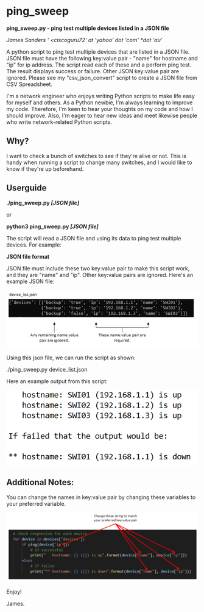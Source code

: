 # ping_sweep

**ping_sweep.py - ping test multiple devices listed in a JSON file**

_James Sanders ' <ciscoguru72' *at* 'yahoo' *dot* 'com' *dot 'au'_

A python script to ping test multiple devices that are listed in a JSON file. JSON file must have the following key:value pair - "name" for hostname and "ip" for ip address. The script read each of these and a perform ping test. The result displays success or failure. Other JSON key:value pair are ignored. Please see my "csv_json_convert" script to create a JSON file from CSV Spreadsheet.

I'm a network engineer who enjoys writing Python scripts to make life easy for myself and others. As a Python newbie, I'm always learning to improve my code. Therefore, I'm keen to hear your thoughts on my code and how I should improve. Also, I'm eager to hear new ideas and meet likewise people who write network-related Python scripts.

## Why?

I want to check a bunch of switches to see if they're alive or not. This is handy when running a script to change many switches, and I would like to know if they're up beforehand.

## Userguide

**./ping_sweep.py _[JSON file]_**

or 

**python3 ping_sweep.py _[JSON file]_**

The script will read a JSON file and using its data to ping test multiple devices. For example:

**JSON file format**

JSON file must include these two key:value pair to make this script work, and they are "name" and "ip". Other key:value pairs are ignored. Here's an example JSON file:

![JSON Format](https://github.com/Sandworks/ping_sweep/blob/6ff88c1128944e18e70baf692f9f56e7006aa6c2/json_format.png)

Using this json file, we can run the script as shown:

./ping_sweep.py device_list.json

Here an example output from this script:

![Output](https://github.com/Sandworks/ping_sweep/blob/6ff88c1128944e18e70baf692f9f56e7006aa6c2/output.png)

## Additional Notes:

You can change the names in key:value pair by changing these variables to your preferred variable.

![Change Variables](https://github.com/Sandworks/ping_sweep/blob/ac0b3095d84c0d94d449ed56ad0bbdecb3d5f531/change.png)

Enjoy!

James.
